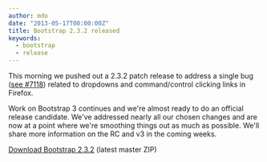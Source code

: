 ```yaml
---
author: mdo
date: "2013-05-17T00:00:00Z"
title: Bootstrap 2.3.2 released
keywords:
  - bootstrap
  - release
---
```


This morning we pushed out a 2.3.2 patch release to address a single bug (<a href="https://github.com/twbs/bootstrap/issues/7118" rel="noopener" target="_blank">see #7118</a>) related to dropdowns and command/control clicking links in Firefox.

Work on Bootstrap 3 continues and we're almost ready to do an official release candidate. We've addressed nearly all our chosen changes and are now at a point where we're smoothing things out as much as possible. We'll share more information on the RC and v3 in the coming weeks.

<a class="btn-link" href="https://github.com/twbs/bootstrap/archive/v2.3.2.zip">Download Bootstrap 2.3.2</a> <span class="muted">(latest master ZIP)</span>

